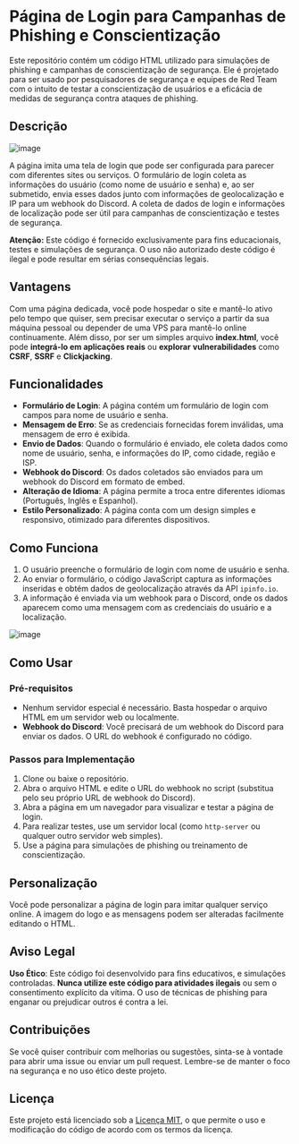 # Página de Login para Campanhas de Phishing e Conscientização

Este repositório contém um código HTML utilizado para simulações de phishing e campanhas de conscientização de segurança. Ele é projetado para ser usado por pesquisadores de segurança e equipes de Red Team com o intuito de testar a conscientização de usuários e a eficácia de medidas de segurança contra ataques de phishing.

## Descrição

![image](https://github.com/user-attachments/assets/18c8f220-6feb-4117-a416-971f2b6c2e96)

A página imita uma tela de login que pode ser configurada para parecer com diferentes sites ou serviços. O formulário de login coleta as informações do usuário (como nome de usuário e senha) e, ao ser submetido, envia esses dados junto com informações de geolocalização e IP para um webhook do Discord. A coleta de dados de login e informações de localização pode ser útil para campanhas de conscientização e testes de segurança.

**Atenção:** Este código é fornecido exclusivamente para fins educacionais, testes e simulações de segurança. O uso não autorizado deste código é ilegal e pode resultar em sérias consequências legais.

## Vantagens

Com uma página dedicada, você pode hospedar o site e mantê-lo ativo pelo tempo que quiser, sem precisar executar o serviço a partir da sua máquina pessoal ou depender de uma VPS para mantê-lo online continuamente. Além disso, por ser um simples arquivo **index.html**, você pode **integrá-lo em aplicações reais** ou **explorar** **vulnerabilidades** como **CSRF**, **SSRF** e **Clickjacking**.

## Funcionalidades

- **Formulário de Login**: A página contém um formulário de login com campos para nome de usuário e senha.
- **Mensagem de Erro**: Se as credenciais fornecidas forem inválidas, uma mensagem de erro é exibida.
- **Envio de Dados**: Quando o formulário é enviado, ele coleta dados como nome de usuário, senha, e informações do IP, como cidade, região e ISP.
- **Webhook do Discord**: Os dados coletados são enviados para um webhook do Discord em formato de embed.
- **Alteração de Idioma**: A página permite a troca entre diferentes idiomas (Português, Inglês e Espanhol).
- **Estilo Personalizado**: A página conta com um design simples e responsivo, otimizado para diferentes dispositivos.

## Como Funciona

1. O usuário preenche o formulário de login com nome de usuário e senha.
2. Ao enviar o formulário, o código JavaScript captura as informações inseridas e obtém dados de geolocalização através da API `ipinfo.io`.
3. A informação é enviada via um webhook para o Discord, onde os dados aparecem como uma mensagem com as credenciais do usuário e a localização.

![image](https://github.com/user-attachments/assets/4366473c-95c0-422a-942f-50d288cc8512)

## Como Usar

### Pré-requisitos

- Nenhum servidor especial é necessário. Basta hospedar o arquivo HTML em um servidor web ou localmente.
- **Webhook do Discord**: Você precisará de um webhook do Discord para enviar os dados. O URL do webhook é configurado no código.

### Passos para Implementação

1. Clone ou baixe o repositório.
2. Abra o arquivo HTML e edite o URL do webhook no script (substitua pelo seu próprio URL de webhook do Discord).
3. Abra a página em um navegador para visualizar e testar a página de login.
4. Para realizar testes, use um servidor local (como `http-server` ou qualquer outro servidor web simples).
5. Use a página para simulações de phishing ou treinamento de conscientização.

## Personalização

Você pode personalizar a página de login para imitar qualquer serviço online. A imagem do logo e as mensagens podem ser alteradas facilmente editando o HTML.

## Aviso Legal

**Uso Ético**: Este código foi desenvolvido para fins educativos, e simulações controladas. **Nunca utilize este código para atividades ilegais** ou sem o consentimento explícito da vítima. O uso de técnicas de phishing para enganar ou prejudicar outros é contra a lei.

## Contribuições

Se você quiser contribuir com melhorias ou sugestões, sinta-se à vontade para abrir uma issue ou enviar um pull request. Lembre-se de manter o foco na segurança e no uso ético deste projeto.

## Licença

Este projeto está licenciado sob a [Licença MIT](LICENSE), o que permite o uso e modificação do código de acordo com os termos da licença.
